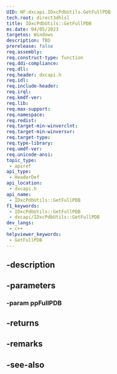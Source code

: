 ```yaml
---
UID: NF:dxcapi.IDxcPdbUtils.GetFullPDB
tech.root: direct3dhlsl
title: IDxcPdbUtils::GetFullPDB
ms.date: 04/05/2023
targetos: Windows
description: TBD
prerelease: false
req.assembly: 
req.construct-type: function
req.ddi-compliance: 
req.dll: 
req.header: dxcapi.h
req.idl: 
req.include-header: 
req.irql: 
req.kmdf-ver: 
req.lib: 
req.max-support: 
req.namespace: 
req.redist: 
req.target-min-winverclnt: 
req.target-min-winversvr: 
req.target-type: 
req.type-library: 
req.umdf-ver: 
req.unicode-ansi: 
topic_type:
 - apiref
api_type:
 - HeaderDef
api_location:
 - dxcapi.h
api_name:
 - IDxcPdbUtils::GetFullPDB
f1_keywords:
 - IDxcPdbUtils::GetFullPDB
 - dxcapi/IDxcPdbUtils::GetFullPDB
dev_langs:
 - c++
helpviewer_keywords:
 - GetFullPDB
---
```


## -description

## -parameters

### -param ppFullPDB

## -returns

## -remarks

## -see-also

